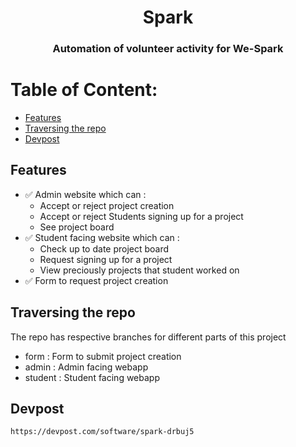 
<div align="center"><h1>Spark</h1></div>
<div align="center"><h3>Automation of volunteer activity for We-Spark</h3></div>






# Table of Content:
- [Features](#features)
- [Traversing the repo](#traversing-the-repo)
- [Devpost](#devpost)


## Features
- ✅ Admin website which can :
  - Accept or reject project creation
  - Accept or reject Students signing up for a project
  - See project board
- ✅ Student facing website which can :
  - Check up to date project board
  - Request signing up for a project
  - View preciously projects that student worked on
- ✅ Form to request project creation


## Traversing the repo 
The repo has respective branches for different parts of this project

- form : Form to submit project creation
- admin : Admin facing webapp
- student : Student facing webapp


## Devpost 
```
https://devpost.com/software/spark-drbuj5
```





